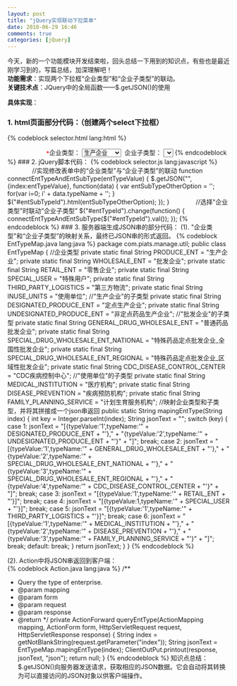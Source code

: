 ```yaml
---
layout: post
title: "jQuery实现联动下拉菜单"
date: 2010-06-29 16:46
comments: true
categories: [jQuery]
---
```


今天，新的一个功能模块开发结束啦，回头总结一下用到的知识点，有些也是最近刚学习到的，写篇总结，加深理解吧！  
**功能需求**：实现两个下拉框“企业类型”和“企业子类型”的联动。  
**关键技术点**：JQuery中的全局函数——$.getJSON()的使用  
<!-- more -->
**具体实现**：  
### 1. html页面部分代码：（创建两个select下拉框）  
{% codeblock selector.html lang:html %}
<tr>
　　　　　　<td>
<label style="color:red; vertical-align:middle">*</label>企业类型：
</td>
<td>
<select id="entTypeId" name="entType" class="default_select">
<option value="1" id="produceEnt">生产企业</option>
<option value="2" id="wholeSaleEnt">批发企业</option>
<option value="3" id="retailEnt">零售企业</option>
<option value="4" id="specialUser">特殊用户</option>
<option value="5" id="thirdPartyLogistics">第三方物流</option>
<option value="6" id="useUnit">使用单位</option>
</select>
</td>
</tr>
<tr>
<td>
&nbsp;企业子类型：
</td>
<td>
<select id="entSubTypeId" name="entSubType" class="default_select">
<option id="entSubTypeOption" value="${curRasEntBaseForAudit.curRasEntBase.entSubType}"></option>
</select>
</td>
</tr>
{% endcodeblock %}
### 2. jQuery脚本代码：
{% codeblock selector.js lang:javascript %}
　　　　//实现修改表单中的“企业类型”与“企业子类型”的联动
function connectEntTypeAndEntSubType(entTypeValue) {
    $.getJSON("<c:url value='/entInfoMod/queryEntType.jhtml'/>", {index:entTypeValue}, function(data) {
            var entSubTypeOtherOption = '';
            for(var i=0; i<data.length; i++) {
            entSubTypeOtherOption += '<option value="' + data.typeValue + '">' + data.typeName + '</option>';
            }
            $("#entSubTypeId").html(entSubTypeOtherOption);
            });
}
　　　　//选择"企业类型"时联动“企业子类型”
$("#entTypeId").change(function() {
        connectEntTypeAndEntSubType($("#entTypeId").val());
        });
{% endcodeblock %}
### 3. 服务器端生成JSON串的部分代码：
(1). "企业类型"和“企业子类型”的映射关系，最终已JSON串的形式返回。  
{% codeblock EntTypeMap.java lang:java %}
package com.piats.manage.util;
public class EntTypeMap {
    //企业类型
    private static final String PRODUCE_ENT = "生产企业";
    private static final String WHOLESALE_ENT = "批发企业";
    private static final String RETAIL_ENT = "零售企业";
    private static final String SPECIAL_USER = "特殊用户";
    private static final String THIRD_PARTY_LOGISTICS = "第三方物流";
    private static final String INUSE_UNITS = "使用单位";
    //"生产企业"的子类型
    private static final String DESIGNATED_PRODUCE_ENT = "定点生产企业";
    private static final String UNDESIGNATED_PRODUCE_ENT = "非定点药品生产企业";
    //"批发企业"的子类型
    private static final String GENERAL_DRUG_WHOLESALE_ENT = "普通药品批发企业";
    private static final String SPECIAL_DRUG_WHOLESALE_ENT_NATIONAL = "特殊药品定点批发企业_全国性批发企业";
    private static final String SPECIAL_DRUG_WHOLESALE_ENT_REGIONAL = "特殊药品定点批发企业_区域性批发企业";
    private static final String CDC_DISEASE_CONTROL_CENTER = "CDC疾病控制中心";
    //"使用单位"的子类型
    private static final String MEDICAL_INSTITUTION = "医疗机构";
    private static final String DISEASE_PREVENTION = "疾病预防机构";
    private static final String FAMILY_PLANNING_SERVICE = "计划生育服务机构";
    //映射企业类型和子类型，并将其拼接成一个json串返回
    public static String mapingEntType(String index) {
        int key = Integer.parseInt(index);
        String jsonText = "";
        switch (key) {
            case 1:
                jsonText = "[{typeValue:'1',typeName:'" + DESIGNATED_PRODUCE_ENT + "'},"
                    + "{typeValue:'2',typeName:'" + UNDESIGNATED_PRODUCE_ENT + "'}"
                    + "]";
                break;
            case 2:
                jsonText = "[{typeValue:'1',typeName:'" + GENERAL_DRUG_WHOLESALE_ENT + "'},"
                    + "{typeValue:'2',typeName:'" + SPECIAL_DRUG_WHOLESALE_ENT_NATIONAL + "'},"
                    + "{typeValue:'3',typeName:'" + SPECIAL_DRUG_WHOLESALE_ENT_REGIONAL + "'},"
                    + "{typeValue:'4',typeName:'" + CDC_DISEASE_CONTROL_CENTER + "'}"
                    + "]";
                break;
            case 3:
                jsonText = "[{typeValue:'1',typeName:'" + RETAIL_ENT + "'}]";
                break;
            case 4:
                jsonText = "[{typeValue:1,typeName:'" + SPECIAL_USER + "'}]";
                break;
            case 5:
                jsonText = "[{typeValue:'1',typeName:'" + THIRD_PARTY_LOGISTICS + "'}]";
                break;
            case 6:
                jsonText = "[{typeValue:'1',typeName:'" + MEDICAL_INSTITUTION + "'},"
                    + "{typeValue:'2',typeName:'" + DISEASE_PREVENTION + "'},"
                    + "{typeValue:'3',typeName:'" + FAMILY_PLANNING_SERVICE + "'}"
                    + "]";
                break;
            default:
                break;
        }
        return jsonText;
    }
}
{% endcodeblock %}

(2). Action中将JSON串返回到客户端：  
{% codeblock  Action.java lang:java %}
/**
 * Query the type of enterprise.
 * @param mapping
 * @param form
 * @param request
 * @param response
 * @return
 */
private ActionForward queryEntType(ActionMapping mapping, ActionForm form,
        HttpServletRequest request, HttpServletResponse response) {
    String index = getNotBlankString(request.getParameter("index"));
    String jsonText = EntTypeMap.mapingEntType(index);
    ClientOutPut.printout(response, jsonText, "json");
    return null;
}
{% endcodeblock %}
知识点总结：$.getJSON()向服务器发送请求，获取相应的JSON数据。它会自动将其转换为可以直接访问的JSON对象以供客户端操作。
